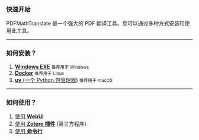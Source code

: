 ### 快速开始

PDFMathTranslate 是一个强大的 PDF 翻译工具。您可以通过多种方式安装和使用此工具。

---

### 如何安装？

1. [**Windows EXE**](./INSTALLATION_winexe.md) <small>推荐用于 Windows</small>
2. [**Docker**](./INSTALLATION_docker.md) <small>推荐用于 Linux</small>
3. [**uv** (一个 Python 包管理器)](./INSTALLATION_uv.md) <small>推荐用于 macOS</small>

---

### 如何使用？

1. [使用 **WebUI**](./USAGE_webui.md)
2. [使用 **Zotero 插件**](https://github.com/guaguastandup/zotero-pdf2zh) (第三方程序)
3. [使用 **命令行**](./USAGE_commandline.md)